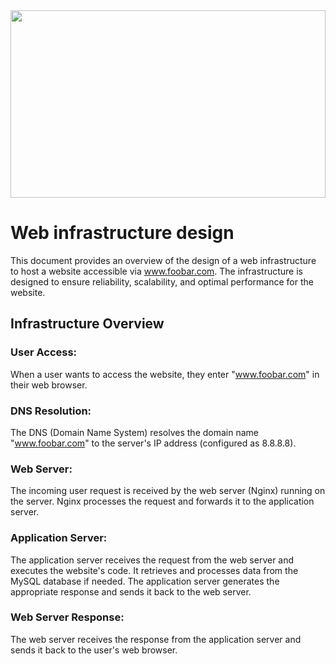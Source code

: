 <img width="100%" height="300" src="https://media.licdn.com/dms/image/C4E12AQEmC8s-Ga3i4A/article-cover_image-shrink_600_2000/0/1610034339052?e=2147483647&v=beta&t=N7OMsUju3WbCxvXGZYd2488yaioMeBu3PG2p8VJchVQ">

# Web infrastructure design
This document provides an overview of the design of a web infrastructure to host a website accessible via www.foobar.com. The infrastructure is designed to ensure reliability, scalability, and optimal performance for the website.

## Infrastructure Overview

### User Access:
When a user wants to access the website, they enter "www.foobar.com" in their web browser.

### DNS Resolution:
The DNS (Domain Name System) resolves the domain name "www.foobar.com" to the server's IP address (configured as 8.8.8.8).

### Web Server:
The incoming user request is received by the web server (Nginx) running on the server.
Nginx processes the request and forwards it to the application server.

### Application Server:
The application server receives the request from the web server and executes the website's code.
It retrieves and processes data from the MySQL database if needed.
The application server generates the appropriate response and sends it back to the web server.

### Web Server Response:
The web server receives the response from the application server and sends it back to the user's web browser.


